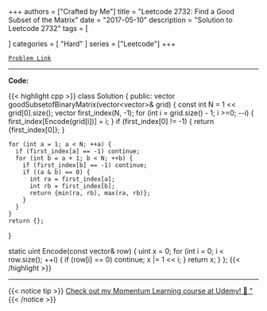 
+++
authors = ["Crafted by Me"]
title = "Leetcode 2732: Find a Good Subset of the Matrix"
date = "2017-05-10"
description = "Solution to Leetcode 2732"
tags = [
    
]
categories = [
    "Hard"
]
series = ["Leetcode"]
+++



[`Problem Link`](https://leetcode.com/problems/find-a-good-subset-of-the-matrix/description/)

---

**Code:**

{{< highlight cpp >}}
class Solution {
public:
  vector<int> goodSubsetofBinaryMatrix(vector<vector<int>>& grid) {
    const int N = 1 << grid[0].size();
    vector<int> first_index(N, -1);
    for (int i = grid.size() - 1; i >=0; --i) {
      first_index[Encode(grid[i])] = i;
    }
    if (first_index[0] != -1) {
      return {first_index[0]};
    }

    for (int a = 1; a < N; ++a) {
      if (first_index[a] == -1) continue;
      for (int b = a + 1; b < N; ++b) {
        if (first_index[b] == -1) continue;
        if ((a & b) == 0) {
          int ra = first_index[a];
          int rb = first_index[b];
          return {min(ra, rb), max(ra, rb)};
        }
      }
    }
    return {};
  }
  
  static uint Encode(const vector<int>& row) {
    uint x = 0;
    for (int i = 0; i < row.size(); ++i) {
      if (row[i] == 0) continue;
      x |= 1 << i;
    }
    return x;
  }
};
{{< /highlight >}}


---


{{< notice tip >}}
[Check out my Momentum Learning course at Udemy! 🚀 "](https://www.udemy.com/course/blind-75-the-data-structures-and-algorithms-essentials/)
{{< /notice >}}

